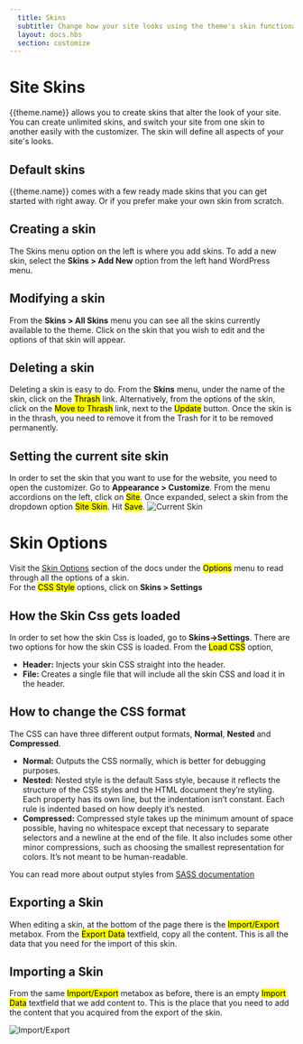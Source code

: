 ```yaml
---
  title: Skins
  subtitle: Change how your site looks using the theme's skin functionality
  layout: docs.hbs
  section: customize
---
```


# Site Skins
{{theme.name}} allows you to create skins that alter the look of your site.  You can create unlimited skins, and switch your site from one skin to another easily with the customizer.  The skin will define all aspects of your site's looks.

## Default skins
{{theme.name}} comes with a few ready made skins that you can get started with right away.  Or if you prefer make your own skin from scratch.

## Creating a skin
The Skins menu option on the left is where you add skins. To add a new skin, select the **Skins > Add New** option from the left hand WordPress menu.

## Modifying a skin
From the **Skins > All Skins** menu you can see all the skins currently available to the theme. Click on the skin that you wish to edit and the options of that skin will appear.

## Deleting a skin
Deleting a skin is easy to do. From the **Skins** menu, under the name of the skin, click on the <mark>Thrash</mark> link. Alternatively, from the options of the skin, click on the <mark>Move to Thrash</mark> link, next to the <mark>Update</mark> button. Once the skin is in the thrash, you need to remove it from the Trash for it to be removed permanently.

## Setting the current site skin
In order to set the skin that you want to use for the website, you need to open the customizer. Go to **Appearance > Customize**. From the menu accordions on the left, click on <mark>Site</mark>. Once expanded, select a skin from the dropdown option <mark>Site Skin</mark>. Hit <mark>Save</mark>.
<img src="assets/images/customize/site_skin.png" alt="Current Skin">

# Skin Options
Visit the [Skin Options](/skin-options.html) section of the docs under the <mark>Options</mark> menu to read through all the options of a skin.
<br>For the <mark>CSS Style</mark> options, click on **Skins > Settings**

## How the Skin Css gets loaded
In order to set how the skin Css is loaded, go to **Skins->Settings**. There are two options for how the skin CSS is loaded.
From the <mark>Load CSS</mark> option, 
- **Header:** Injects your skin CSS straight into the header.
- **File:** Creates a single file that will include all the skin CSS and load it in the header.

## How to change the CSS format
The CSS can have three different output formats, **Normal**, **Nested** and **Compressed**. 
- **Normal:** Outputs the CSS normally, which is better for debugging purposes. 
- **Nested:** Nested style is the default Sass style, because it reflects the structure of the CSS styles and the HTML document they’re styling. Each property has its own line, but the indentation isn’t constant. Each rule is indented based on how deeply it’s nested.
- **Compressed:** Compressed style takes up the minimum amount of space possible, having no whitespace except that necessary to separate selectors and a newline at the end of the file. It also includes some other minor compressions, such as choosing the smallest representation for colors. It’s not meant to be human-readable.

<div class="alert alert-info">
    You can read more about output styles from <a href="http://sass-lang.com/documentation/file.SASS_REFERENCE.html#output_style">SASS documentation</a>
 </div>

## Exporting a Skin
When editing a skin, at the bottom of the page there is the <mark>Import/Export</mark> metabox. From the <mark>Export Data</mark> textfield, copy all the content. This is all the data that you need for the import of this skin.

## Importing a Skin
From the same <mark>Import/Export</mark> metabox as before, there is an empty <mark>Import Data</mark> textfield that we add content to. This is the place that you need to add the content that you acquired from the export of the skin.  

<img src="assets/images/customize/import.png" alt="Import/Export">